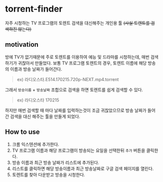 # torrent-finder
자주 시청하는 TV 프로그램의 토렌트 검색을 대신해주는 개인용 툴 ~~(사실 토렌트를 검색하진 않는다)~~

## motivation
방에 TV가 없기때문에 주로 토렌트를 이용하여 예능 및 드라마를 시청하는데, 매번 검색하기가 귀찮아서 만들었다.
보통 TV 프로그램 토렌트의 경우, 토렌트 이름에 해당 방송의 이름과 방송 날짜가 들어간다.

> ex) 라디오스타.E514.170215.720p-NEXT.mp4.torrent

그래서 `방송이름` + `방송날짜` 조합으로 검색을 하면 토렌트를 쉽게 검색할 수 있다.

> ex) 라디오스타 170215

하지만 매번 검색할 때 마다 날짜를 입력하는것이 조금 귀찮았으므로 방송 날짜가 들어간 검색을 대신 해주는 툴을 만들게 되었다.

## How to use
1. 크롬 익스텐션에 추가한다.
2. TV 프로그램 이름과 해당 프로그램이 방송되는 요일을 선택한뒤 `추가` 버튼을 클릭한다.
3. 방송 이름과 최근 방송 날짜가 리스트에 추가된다.
4. 리스트를 클릭하면 해당 방송이름과 최근 방송날짜로 구글 검색 페이지를 열린다.
5. 토렌트를 찾아 다운받고 방송을 시청한다.
